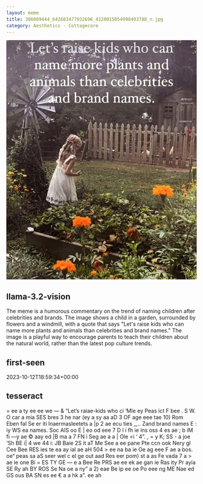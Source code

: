 ```yaml
---
layout: meme
title: 386089444_642683477932696_4128015054998403788_n.jpg
category: Aesthetics - Cottagecore
---
```


<div markdown="0"><a href="386089444_642683477932696_4128015054998403788_n.jpg"><img class="photo" src="386089444_642683477932696_4128015054998403788_n.jpg" /></a>

<h2>llama-3.2-vision</h2>
<p title="Llama-3.2-11B is a really good model that probably gets the visual details right but doesn't understand literary or media references, and often fails to accurately represent the physical arrangement of objects and the implied relationships between the objects.">The meme is a humorous commentary on the trend of naming children after celebrities and brands. The image shows a child in a garden, surrounded by flowers and a windmill, with a quote that says &quot;Let&#x27;s raise kids who can name more plants and animals than celebrities and brand names.&quot; The image is a playful way to encourage parents to teach their children about the natural world, rather than the latest pop culture trends.</p>

<h2>first-seen</h2>
<p title="Because Git doesn't preserve file modification times, this metadata file contains the file's modification time when it was added to the library.">2023-10-12T18:59:34+00:00</p>

<h2>tesseract</h2>
<p title="Tesseract is often terrible and just gives a lot of nonsense characters, but it used to be the state of the art, and usually it is better at correctly representing text than llama-3.2-vision-11b.">= ee a ty ee ee we — &amp; “Let’s raiae-kids who ci ‘Mle ey Peas ict F bee . S W. O car a mia SES bres 3 he nar (ey a sy aa aD 3 OF age eee tae 10) Rom Eben fal Se er iti lnaermasleetets a |p 2 ae ecu ties _,.. Zand brand names E : iy WS ea names. Soc AIS oo E | eo od eee 7 D I i fh ie ins oss 4 es ae ; b iM fi —y ae © aay ed |B ma a 7 FN i Seg ae a a | Ole &lt;i ‘ 4”. , = y K; SS - a joe ‘Sh BE i| 4 we 44 i: JB Baie 2S it aT Me See a ee pane Pte ccn ook Nery gl Cee Bee RES ies te ea ay ial ae aH 504 &gt; ee na ba ie Oe ag eee F ae a bos. oe“ peas sa aS seer wel c el ge out aad Res eer pom) st a as Fe vada 7 a &gt; ae ie one Bi = ES TY GE — e a Bee Re PRS ae ee ek ae gan ie Ras ity Pr ayia SE Ry ah BY ROS Se Na oe a ny” a 2) eae Be ip ee oe Po eee ng ME Nae ed GS ous BA SN es ee € a a hk a&quot;. ee ah</p>

</div>


